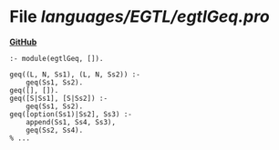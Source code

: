 # File _languages/EGTL/egtlGeq.pro_
**[GitHub](https://github.com/softlang/yas/blob/master/languages/EGTL/egtlGeq.pro)**
```
:- module(egtlGeq, []).

geq((L, N, Ss1), (L, N, Ss2)) :-
    geq(Ss1, Ss2).
geq([], []).
geq([S|Ss1], [S|Ss2]) :-
    geq(Ss1, Ss2).
geq([option(Ss1)|Ss2], Ss3) :-
    append(Ss1, Ss4, Ss3),
    geq(Ss2, Ss4).
% ...
```
